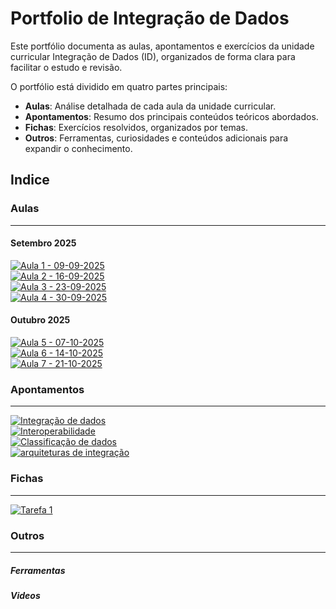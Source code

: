 # Portfolio de Integração de Dados

Este portfólio documenta as aulas, apontamentos e exercícios da unidade curricular Integração de Dados (ID), organizados de forma clara para facilitar o estudo e revisão.

O portfólio está dividido em quatro partes principais:

- **Aulas**: Análise detalhada de cada aula da unidade curricular.
- **Apontamentos**: Resumo dos principais conteúdos teóricos abordados.
- **Fichas**: Exercícios resolvidos, organizados por temas.
- **Outros**: Ferramentas, curiosidades e conteúdos adicionais para expandir o conhecimento.

## Indice

### Aulas

---

#### Setembro 2025

[![Aula 1 - 09-09-2025](https://img.shields.io/badge/Aula%201-09--09--2025-blue?style=for-the-badge)](aulas/09-09-2025.md) <br/>
[![Aula 2 - 16-09-2025](https://img.shields.io/badge/Aula%202-16--09--2025-blue?style=for-the-badge)](aulas/16-09-2025.md) <br/>
[![Aula 3 - 23-09-2025](https://img.shields.io/badge/Aula%203-23--09--2025-blue?style=for-the-badge)](aulas/23-09-2025.md) <br/>
[![Aula 4 - 30-09-2025](https://img.shields.io/badge/Aula%204-30--09--2025-blue?style=for-the-badge)](aulas/30-09-2025.md) <br/>

#### Outubro 2025

[![Aula 5 - 07-10-2025](https://img.shields.io/badge/Aula%205-07--10--2025-blue?style=for-the-badge)](aulas/07-10-2025.md) <br/>
[![Aula 6 - 14-10-2025](https://img.shields.io/badge/Aula%206-14--10--2025-blue?style=for-the-badge)](aulas/14-10-2025.md) <br/>
[![Aula 7 - 21-10-2025](https://img.shields.io/badge/Aula%207-21--10--2025-blue?style=for-the-badge)](aulas/21-10-2025.md) <br/>

### Apontamentos

---

[![Integração de dados](https://img.shields.io/badge/integração%20de%20dados-28A745?style=for-the-badge)](apontamentos/integração%20de%20dados.md)<br/>
[![Interoperabilidade](https://img.shields.io/badge/interoperabilidade-28A745?style=for-the-badge)](apontamentos/interoperabilidade.md)<br/>
[![Classificação de dados](https://img.shields.io/badge/classificação%20de%20dados-28A745?style=for-the-badge)](apontamentos/classificacao%20de%20dados.md)<br/>
[![arquiteturas de integração](https://img.shields.io/badge/arquiteturas%20de%20integração-28A745?style=for-the-badge)](apontamentos/classificacao%20de%20dados.md)<br/>

### Fichas

---

[![Tarefa 1](https://img.shields.io/badge/Tarefa%2001-orange?style=for-the-badge)](fichas/tarefa1.md) <br>

### Outros

---

##### Ferramentas

<!-- [![VirtualBox - Máquinas Virtuais](https://img.shields.io/badge/VirtualBox%20-%20Máquinas%20Virtuais-purple?style=for-the-badge)](https://www.virtualbox.org/) -->

##### Videos

## <!-- [![Correção de erro VirtualBox - "Missing Dependencies"](https://img.shields.io/badge/youtube-Correção%20de%20erro%20VirtualBox:%20"Missing%20Dependencies"-FF0000?style=for-the-badge)](https://www.youtube.com/watch?v=IvPdhh70OGM) -->
